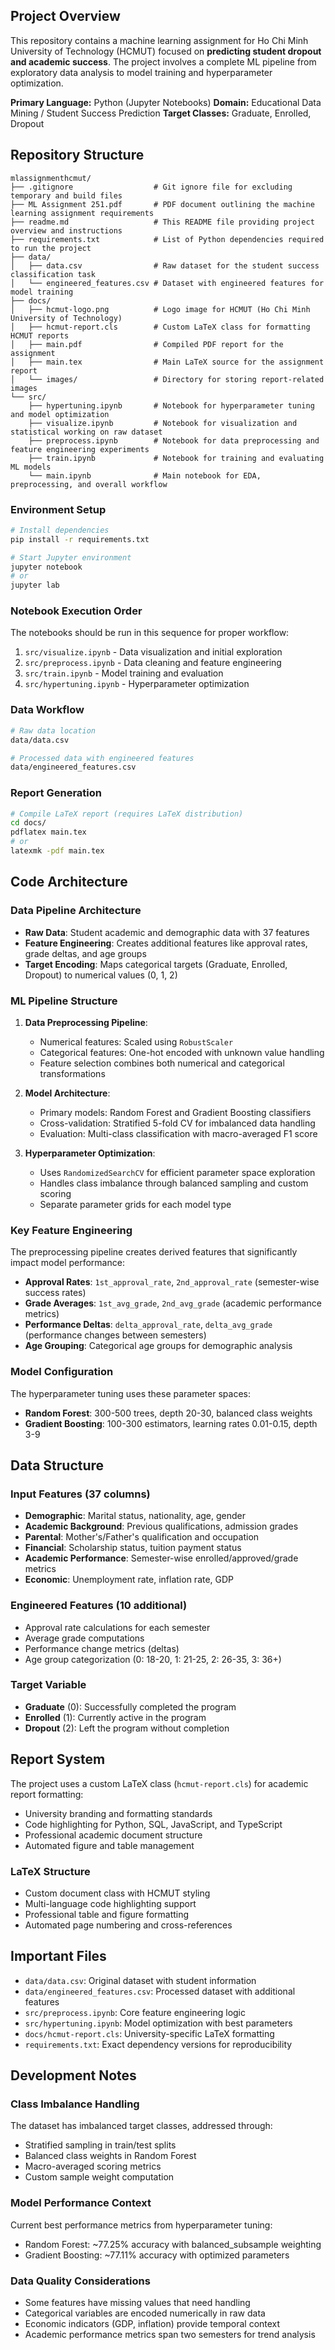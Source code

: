 ## Project Overview

This repository contains a machine learning assignment for Ho Chi Minh University of Technology (HCMUT) focused on **predicting student dropout and academic success**. The project involves a complete ML pipeline from exploratory data analysis to model training and hyperparameter optimization.

**Primary Language:** Python (Jupyter Notebooks)
**Domain:** Educational Data Mining / Student Success Prediction
**Target Classes:** Graduate, Enrolled, Dropout

## Repository Structure

```
mlassignmenthcmut/
├── .gitignore                  # Git ignore file for excluding temporary and build files
├── ML Assignment 251.pdf       # PDF document outlining the machine learning assignment requirements
├── readme.md                   # This README file providing project overview and instructions
├── requirements.txt            # List of Python dependencies required to run the project
├── data/
│   ├── data.csv                # Raw dataset for the student success classification task
│   └── engineered_features.csv # Dataset with engineered features for model training
├── docs/
│   ├── hcmut-logo.png          # Logo image for HCMUT (Ho Chi Minh University of Technology)
│   ├── hcmut-report.cls        # Custom LaTeX class for formatting HCMUT reports
│   ├── main.pdf                # Compiled PDF report for the assignment
│   ├── main.tex                # Main LaTeX source for the assignment report
│   └── images/                 # Directory for storing report-related images
└── src/
    ├── hypertuning.ipynb       # Notebook for hyperparameter tuning and model optimization
    ├── visualize.ipynb         # Notebook for visualization and statistical working on raw dataset
    ├── preprocess.ipynb        # Notebook for data preprocessing and feature engineering experiments
    ├── train.ipynb             # Notebook for training and evaluating ML models
    └── main.ipynb              # Main notebook for EDA, preprocessing, and overall workflow
```

### Environment Setup

```bash
# Install dependencies
pip install -r requirements.txt

# Start Jupyter environment
jupyter notebook
# or
jupyter lab
```

### Notebook Execution Order

The notebooks should be run in this sequence for proper workflow:

1. `src/visualize.ipynb` - Data visualization and initial exploration
2. `src/preprocess.ipynb` - Data cleaning and feature engineering
3. `src/train.ipynb` - Model training and evaluation
4. `src/hypertuning.ipynb` - Hyperparameter optimization

### Data Workflow

```bash
# Raw data location
data/data.csv

# Processed data with engineered features
data/engineered_features.csv
```

### Report Generation

```bash
# Compile LaTeX report (requires LaTeX distribution)
cd docs/
pdflatex main.tex
# or
latexmk -pdf main.tex
```

## Code Architecture

### Data Pipeline Architecture

- **Raw Data**: Student academic and demographic data with 37 features
- **Feature Engineering**: Creates additional features like approval rates, grade deltas, and age groups
- **Target Encoding**: Maps categorical targets (Graduate, Enrolled, Dropout) to numerical values (0, 1, 2)

### ML Pipeline Structure

1. **Data Preprocessing Pipeline**:

   - Numerical features: Scaled using `RobustScaler`
   - Categorical features: One-hot encoded with unknown value handling
   - Feature selection combines both numerical and categorical transformations

2. **Model Architecture**:

   - Primary models: Random Forest and Gradient Boosting classifiers
   - Cross-validation: Stratified 5-fold CV for imbalanced data handling
   - Evaluation: Multi-class classification with macro-averaged F1 score

3. **Hyperparameter Optimization**:
   - Uses `RandomizedSearchCV` for efficient parameter space exploration
   - Handles class imbalance through balanced sampling and custom scoring
   - Separate parameter grids for each model type

### Key Feature Engineering

The preprocessing pipeline creates derived features that significantly impact model performance:

- **Approval Rates**: `1st_approval_rate`, `2nd_approval_rate` (semester-wise success rates)
- **Grade Averages**: `1st_avg_grade`, `2nd_avg_grade` (academic performance metrics)
- **Performance Deltas**: `delta_approval_rate`, `delta_avg_grade` (performance changes between semesters)
- **Age Grouping**: Categorical age groups for demographic analysis

### Model Configuration

The hyperparameter tuning uses these parameter spaces:

- **Random Forest**: 300-500 trees, depth 20-30, balanced class weights
- **Gradient Boosting**: 100-300 estimators, learning rates 0.01-0.15, depth 3-9

## Data Structure

### Input Features (37 columns)

- **Demographic**: Marital status, nationality, age, gender
- **Academic Background**: Previous qualifications, admission grades
- **Parental**: Mother's/Father's qualification and occupation
- **Financial**: Scholarship status, tuition payment status
- **Academic Performance**: Semester-wise enrolled/approved/grade metrics
- **Economic**: Unemployment rate, inflation rate, GDP

### Engineered Features (10 additional)

- Approval rate calculations for each semester
- Average grade computations
- Performance change metrics (deltas)
- Age group categorization (0: 18-20, 1: 21-25, 2: 26-35, 3: 36+)

### Target Variable

- **Graduate** (0): Successfully completed the program
- **Enrolled** (1): Currently active in the program
- **Dropout** (2): Left the program without completion

## Report System

The project uses a custom LaTeX class (`hcmut-report.cls`) for academic report formatting:

- University branding and formatting standards
- Code highlighting for Python, SQL, JavaScript, and TypeScript
- Professional academic document structure
- Automated figure and table management

### LaTeX Structure

- Custom document class with HCMUT styling
- Multi-language code highlighting support
- Professional table and figure formatting
- Automated page numbering and cross-references

## Important Files

- `data/data.csv`: Original dataset with student information
- `data/engineered_features.csv`: Processed dataset with additional features
- `src/preprocess.ipynb`: Core feature engineering logic
- `src/hypertuning.ipynb`: Model optimization with best parameters
- `docs/hcmut-report.cls`: University-specific LaTeX formatting
- `requirements.txt`: Exact dependency versions for reproducibility

## Development Notes

### Class Imbalance Handling

The dataset has imbalanced target classes, addressed through:

- Stratified sampling in train/test splits
- Balanced class weights in Random Forest
- Macro-averaged scoring metrics
- Custom sample weight computation

### Model Performance Context

Current best performance metrics from hyperparameter tuning:

- Random Forest: ~77.25% accuracy with balanced_subsample weighting
- Gradient Boosting: ~77.11% accuracy with optimized parameters

### Data Quality Considerations

- Some features have missing values that need handling
- Categorical variables are encoded numerically in raw data
- Economic indicators (GDP, inflation) provide temporal context
- Academic performance metrics span two semesters for trend analysis
